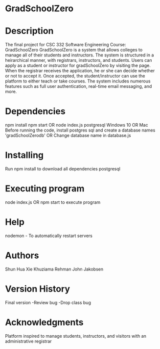 # GradSchoolZero

# Description
The final project for CSC 332 Software Engineering Course:  GradSchoolZero
GradSchoolZero is a system that allows colleges to manage all of their students and instructors. 
The system is structured in a heirarchical manner, with registrars, instructors, and students. 
Users can apply as a student or instructor for gradSchoolZero by visiting the page. 
When the registrar receives the application, he or she can decide whether or not to accept it. 
Once accepted, the student/instructor can use the platform to either teach or take courses. 
The system includes numerous features such as full user authentication, real-time email messaging, and more.

# Dependencies
npm install 
npm start OR node index.js
postgresql
Windows 10 OR Mac
Before running the code, install postgres sql and create a database names 'gradSchoolZerodb' OR
Change database name in database.js

# Installing
Run npm install to download all dependencies
postgresql

# Executing program
node index.js OR npm start to execute program

# Help
nodemon - To automatically restart servers

# Authors
Shun Hua Xie
Khuziama Rehman
John Jakobsen

# Version History
Final version
-Review bug
-Drop class bug

# Acknowledgments
Platform inspired to manage students, instructors, and visitors with an administrative registrar
